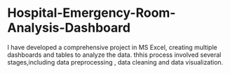 # Hospital-Emergency-Room-Analysis-Dashboard
I have developed a comprehensive project in MS Excel, creating multiple dashboards and tables to analyze the data. thhis process involved several stages,including data preprocessing , data cleaning and data visualization.
